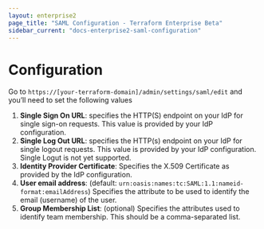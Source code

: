 ```yaml
---
layout: enterprise2
page_title: "SAML Configuration - Terraform Enterprise Beta"
sidebar_current: "docs-enterprise2-saml-configuration"
---
```


# Configuration

Go to `https://[your-terraform-domain]/admin/settings/saml/edit` and you’ll need to set the following values

1. **Single Sign On URL**: specifies the HTTP(S) endpoint on your IdP for single sign-on requests. This value is provided by your IdP configuration.
2. **Single Log Out URL**:  specifies the HTTP(s) endpoint on your IdP for single logout requests. This value is provided by your IdP configuration. Single Logut is not yet supported.
3. **Identity Provider Certificate**: Specifies the X.509 Certificate as provided by the IdP configuration.
4. **User email address**: (default: `urn:oasis:names:tc:SAML:1.1:nameid-format:emailAddress`) Specifies the attribute to be used to identify the email (username) of the user.
5. **Group Membership List**: (optional) Specifies the attributes used to identify team membership. This should be a comma-separated list.